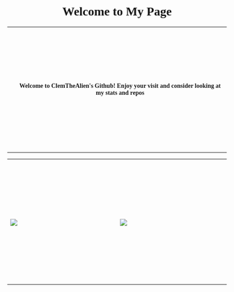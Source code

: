 <head>

<link rel="preconnect" href="https://fonts.googleapis.com">
<link rel="preconnect" href="https://fonts.gstatic.com" crossorigin>
<link href="https://fonts.googleapis.com/css2?family=Fira+Code:wght@300..700&display=swap" rel="stylesheet">

</head>


<center>
<h1 align = "center" style="font-family: Fira Code">Welcome to My Page</h1>

<table border = "0">

  <th width "250" height = "280">
    <img src="./assets/ena_welcome.gif" alt="Ena gif. Watch ENA on youtube:https://www.youtube.com/@JoelG">
  </th>

  <th width = "600" height = "280">
    <p style="font-family: Fira Code">Welcome to ClemTheAlien's Github! Enjoy your visit and consider looking at my stats and repos<p>
  </th>

</table>

<table>

  <th width "250" height = "280">
<a href="#">
  <img height=200 align="center" src="https://github-readme-stats.vercel.app/api?username=ClemTheAlien&theme=aura_dark&show_icons=true&show=reviews,prs_merged,prs_merged_percentage" />
</a>
  </th>
  
  <th width = "600" height = "280">
<a href="#">
  <img height=200 align="center" src="https://github-readme-stats.vercel.app/api/top-langs?username=ClemTheAlien&layout=compact&langs_count=8&card_width=320&theme=aura_dark" />
</a>
  </th>

</table>

</center>
